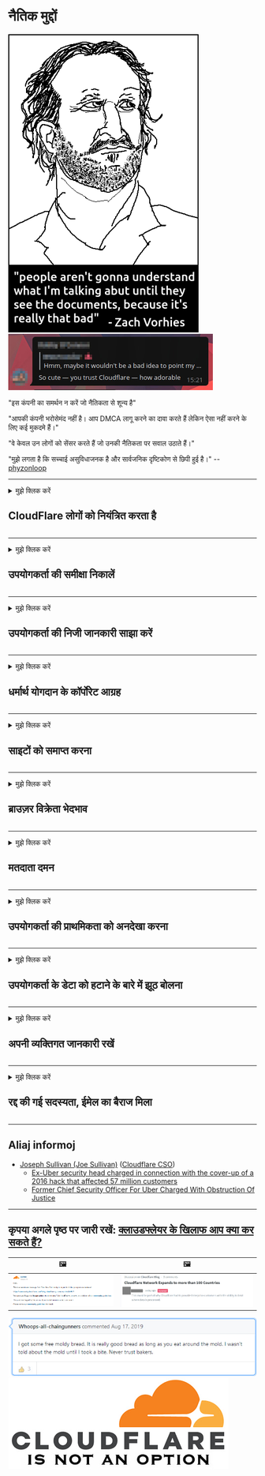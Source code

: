 # नैतिक मुद्दों

![](../image/itsreallythatbad.jpg)
![](../image/telegram/c81238387627b4bfd3dcd60f56d41626.jpg)

"इस कंपनी का समर्थन न करें जो नैतिकता से शून्य है"

"आपकी कंपनी भरोसेमंद नहीं है। आप DMCA लागू करने का दावा करते हैं लेकिन ऐसा नहीं करने के लिए कई मुकदमे हैं।"

"वे केवल उन लोगों को सेंसर करते हैं जो उनकी नैतिकता पर सवाल उठाते हैं।"

"मुझे लगता है कि सच्चाई असुविधाजनक है और सार्वजनिक दृष्टिकोण से छिपी हुई है।"  -- [phyzonloop](https://twitter.com/phyzonloop)


---


<details>
<summary>मुझे क्लिक करें

## CloudFlare लोगों को नियंत्रित करता है
</summary>


Cloudflare गैर-Cloudflare उपयोगकर्ताओं को स्पैम ईमेल भेज रहा है।

- केवल उन ग्राहकों को ईमेल भेजें जिन्होंने चुना है
- जब उपयोगकर्ता "रोक" कहता है, तो ईमेल भेजना बंद करें

यह इत्ना आसान है। लेकिन Cloudflare परवाह नहीं करता है।
Cloudflare ने कहा कि उनकी सेवा का उपयोग सभी स्पैमर्स या हमलावरों को रोक सकता है।
क्लाउडफ़ेयर को सक्रिय किए बिना हम क्लाउडफ़ेयर को कैसे रोक सकते हैं?


| 🖼 | 🖼 |
| --- | --- |
| ![](../image/cfspam01.jpg) | ![](../image/cfspam03.jpg) |
| ![](../image/cfspam02.jpg) | ![](../image/cfspambrittany.jpg)<br>![](../image/cfspamtwtr.jpg) |
| ![](../image/cfspam04.jpg) | ![](../image/cfspam05.jpg) |

</details>

---

<details>
<summary>मुझे क्लिक करें

## उपयोगकर्ता की समीक्षा निकालें
</summary>


Cloudflare सेंसर नकारात्मक समीक्षा।
यदि आप ट्विटर पर एंटी-क्लाउडफ्लेयर टेक्स्ट पोस्ट करते हैं, तो आपके पास "नहीं, यह है" संदेश के साथ क्लाउडफेयर कर्मचारी से जवाब पाने का मौका है।
यदि आप किसी भी समीक्षा साइट पर नकारात्मक समीक्षा पोस्ट करते हैं, तो वे इसे सेंसर करने का प्रयास करेंगे।


| 🖼 | 🖼 |
| --- | --- |
| ![](../image/cfcenrev_01.jpg)<br>![](../image/cfcenrev_02.jpg) | ![](../image/cfcenrev_03.jpg) |

</details>

---

<details>
<summary>मुझे क्लिक करें

## उपयोगकर्ता की निजी जानकारी साझा करें
</summary>


क्लाउडफ्लेयर में बड़े पैमाने पर उत्पीड़न की समस्या है।
Cloudflare उन लोगों की व्यक्तिगत जानकारी साझा करता है जो होस्ट की गई साइटों के बारे में शिकायत करते हैं।
वे कभी-कभी आपसे अपनी सही आईडी प्रदान करने के लिए कहते हैं।
यदि आप परेशान नहीं होना चाहते हैं, हमला किया गया है, स्वाट किया गया है या मार दिया गया है, तो आप बेहतर तरीके से Cloudflared वेबसाइटों से दूर रहते हैं।


| 🖼 | 🖼 |
| --- | --- |
| ![](../image/cfdox_what.jpg) | ![](../image/cfdox_swat.jpg) |
| ![](../image/cfdox_kill.jpg) | ![](../image/cfdox_threat.jpg) |
| ![](../image/cfdox_dox.jpg) | ![](../image/cfdox_ex1.jpg) |
| ![](../image/cfabuseform.jpg) | ![](../image/cfdox_ex2.jpg) |

</details>

---

<details>
<summary>मुझे क्लिक करें

## धर्मार्थ योगदान के कॉर्पोरेट आग्रह
</summary>


CloudFlare धर्मार्थ योगदान के लिए पूछ रहा है।
यह काफी भयावह है कि एक अमेरिकी निगम ऐसे गैर-लाभकारी संगठनों के साथ दान मांगेगा जिनके अच्छे कारण हैं।
यदि आप लोगों को ब्लॉक करना पसंद करते हैं या अन्य लोगों का समय बर्बाद कर रहे हैं, तो आप Cloudflare कर्मचारियों के लिए कुछ पिज्जा ऑर्डर करना चाह सकते हैं।


![](../image/cfdonate.jpg)

</details>

---

<details>
<summary>मुझे क्लिक करें

## साइटों को समाप्त करना
</summary>


यदि आपकी साइट अचानक नीचे जाती है तो आप क्या करेंगे?
ऐसी खबरें हैं कि Cloudflare उपयोगकर्ता की कॉन्फ़िगरेशन को हटा रहा है या बिना किसी चेतावनी के चुपचाप सेवा को रोक रहा है।
हमारा सुझाव है कि आप बेहतर प्रदाता खोजें।

![](../image/cftmnt.jpg)

</details>

---

<details>
<summary>मुझे क्लिक करें

## ब्राउज़र विक्रेता भेदभाव
</summary>


CloudFlare Tor पर नॉन-टोर-ब्राउज़र के उपयोगकर्ताओं को शत्रुतापूर्ण उपचार देते हुए फ़ायरफ़ॉक्स का उपयोग करने वालों को अधिमान्य उपचार देता है।
गैर-मुक्त जावास्क्रिप्ट को निष्पादित करने से इनकार करने वाले टोर उपयोगकर्ता भी शत्रुतापूर्ण उपचार प्राप्त करते हैं।
यह पहुंच असमानता एक नेटवर्क तटस्थता दुरुपयोग और शक्ति का दुरुपयोग है।

![](../image/browdifftbcx.gif)

- वाम: टोर ब्राउज़र, राइट: क्रोम। एक ही आईपी पता।

![](../image/browserdiff.jpg)

- बायाँ: टो ब्राउज़र जावास्क्रिप्ट विकलांग, कुकी सक्षम
- सही: क्रोम जावास्क्रिप्ट सक्षम, कुकी अक्षम

![](../image/cfsiryoublocked.jpg)

- Tor (Clearnet IP) के बिना QuteBrowser (मामूली ब्राउज़र)

| ***ब्राउज़र*** | ***पहुँच उपचार*** |
| --- | --- |
| Tor Browser (जावास्क्रिप्ट सक्षम किया) | पहुंच की अनुमति है |
| Firefox (जावास्क्रिप्ट सक्षम किया) | पहुँच नीचा |
| Chromium (जावास्क्रिप्ट सक्षम किया) | पहुँच नीचा |
| Chromium or Firefox (जावास्क्रिप्ट अक्षम किया गया) | पहुंच अस्वीकृत |
| Chromium or Firefox (कुकी अक्षम है) | पहुंच अस्वीकृत |
| QuteBrowser | पहुंच अस्वीकृत |
| lynx | पहुंच अस्वीकृत |
| w3m | पहुंच अस्वीकृत |
| wget | पहुंच अस्वीकृत |


आसान चुनौती को हल करने के लिए ऑडियो बटन का उपयोग क्यों न करें?

हां, एक ऑडियो बटन है, लेकिन यह हमेशा टॉर पर काम नहीं करता है।
इसे क्लिक करने पर आपको यह संदेश मिलेगा:

```
बाद में पुन: प्रयास करें
आपका कंप्यूटर या नेटवर्क स्वचालित क्वेरी भेज सकता है।
अपने उपयोगकर्ताओं की सुरक्षा के लिए, हम अभी आपके अनुरोध को संसाधित नहीं कर सकते हैं।
अधिक जानकारी के लिए हमारे सहायता पृष्ठ पर जाएँ
```

</details>

---

<details>
<summary>मुझे क्लिक करें

## मतदाता दमन
</summary>


अमेरिकी राज्यों में मतदाता अंततः राज्य सचिव की वेबसाइट के माध्यम से अपने निवास के राज्य में वोट करने के लिए पंजीकरण करते हैं।
रिपब्लिकन-नियंत्रित राज्य सचिव कार्यालय क्लाउडफ़ेयर के माध्यम से राज्य सचिव की वेबसाइट को संलग्न करके मतदाता दमन में संलग्न हैं।
टॉर उपयोगकर्ताओं के क्लाउडफेयर के शत्रुतापूर्ण उपचार, निगरानी के एक केंद्रीकृत वैश्विक बिंदु के रूप में इसकी MITM स्थिति और समग्र रूप से इसकी हानिकारक भूमिका, मतदाताओं को पंजीकरण के लिए अनिच्छुक बनाती है।
उदारवादी विशेष रूप से गोपनीयता को गले लगाते हैं।
मतदाता पंजीकरण फॉर्म एक मतदाता के राजनीतिक झुकाव, व्यक्तिगत भौतिक पते, सामाजिक सुरक्षा संख्या और जन्म तिथि के बारे में संवेदनशील जानकारी एकत्र करते हैं।
अधिकांश राज्य केवल सार्वजनिक रूप से उपलब्ध उस जानकारी का सबसेट बनाते हैं, लेकिन जब कोई वोट देने के लिए पंजीकरण करता है, तो क्लाउडफ़ेयर वह सारी जानकारी देखता है।

ध्यान दें कि पेपर पंजीकरण, क्लाउडफ्लेयर को दरकिनार नहीं करता है क्योंकि राज्य डेटा प्रविष्टि कर्मचारी कर्मचारियों के सचिव संभवतः डेटा दर्ज करने के लिए क्लाउडफ़ेयर वेबसाइट का उपयोग करेंगे।

| 🖼 | 🖼 |
| --- | --- |
| ![](../image/cfvotm_01.jpg) | ![](../image/cfvotm_02.jpg) |

- Change.org वोट इकट्ठा करने और कार्रवाई करने के लिए एक प्रसिद्ध वेबसाइट है।
“हर जगह लोग अभियान शुरू कर रहे हैं, समर्थकों को जुटा रहे हैं, और समाधान बनाने के लिए निर्णय निर्माताओं के साथ काम कर रहे हैं।”
दुर्भाग्य से, बहुत से लोग Cloudflare के आक्रामक फ़िल्टर के कारण change.org को नहीं देख सकते हैं।
उन्हें याचिका पर हस्ताक्षर करने से रोका जा रहा है, इस प्रकार उन्हें लोकतांत्रिक प्रक्रिया से बाहर रखा गया है।
अन्य गैर-क्लाउडफ़ेयर प्लेटफ़ॉर्म जैसे OpenPetition का उपयोग करने से समस्या को दूर करने में मदद मिलती है।

| 🖼 | 🖼 |
| --- | --- |
| ![](../image/changeorgasn.jpg) | ![](../image/changeorgtor.jpg) |

- Cloudflare की "Athenian Project" राज्य और स्थानीय चुनाव वेबसाइटों को मुफ्त उद्यम-स्तर की सुरक्षा प्रदान करती है।
उन्होंने कहा "उनके घटक चुनाव सूचना और मतदाता पंजीकरण तक पहुँच सकते हैं" लेकिन यह एक झूठ है क्योंकि बहुत से लोग अभी साइट को ब्राउज़ नहीं कर सकते हैं।

</details>

---

<details>
<summary>मुझे क्लिक करें

## उपयोगकर्ता की प्राथमिकता को अनदेखा करना
</summary>


यदि आप कुछ चुनते हैं, तो आप उम्मीद करते हैं कि आपको इसके बारे में कोई ईमेल नहीं मिलेगा।
क्लाउडफ्लेयर उपयोगकर्ता की वरीयता को अनदेखा करता है और ग्राहकों की सहमति के बिना तीसरे पक्ष के निगमों के साथ डेटा साझा करता है।
यदि आप उनकी मुफ्त योजना का उपयोग कर रहे हैं, तो वे कभी-कभी आपको मासिक सदस्यता खरीदने के लिए ईमेल भेजते हैं।

![](../image/cfviopl_tp.jpg)

</details>

---

<details>
<summary>मुझे क्लिक करें

## उपयोगकर्ता के डेटा को हटाने के बारे में झूठ बोलना
</summary>


इस पूर्व-क्लाउडफ़ेयर ग्राहक के ब्लॉग के अनुसार, क्लाउडफ़ेयर खातों को हटाने के बारे में झूठ बोल रहा है।
आजकल, कई कंपनियां आपका खाता बंद करने या हटाने के बाद आपका डेटा रखती हैं।
अधिकांश अच्छी कंपनियां अपनी गोपनीयता नीति में इसके बारे में उल्लेख करती हैं।
CloudFlare? नहीं।

```
2019-08-05 CloudFlare ने मुझे इस बात की पुष्टि भेजी कि उन्होंने मेरा खाता हटा दिया है।
2019-10-02 मुझे CloudFlare से एक ईमेल मिला "क्योंकि मैं एक ग्राहक हूं"
```

Cloudflare शब्द "Remove" के बारे में नहीं जानता था।
यदि यह वास्तव में हटा दिया गया है, तो इस पूर्व-ग्राहक को एक ईमेल क्यों मिला है?
उन्होंने यह भी उल्लेख किया कि Cloudflare की गोपनीयता नीति इसके बारे में उल्लेख नहीं करती है।

```
उनकी नई गोपनीयता नीति में एक वर्ष के लिए डेटा को बनाए रखने का कोई उल्लेख नहीं है।
```

![](../image/cfviopl_notdel.jpg)

अगर उनकी गोपनीयता नीति एक LIE है तो आप Cloudflare पर कैसे भरोसा कर सकते हैं?

</details>

---

<details>
<summary>मुझे क्लिक करें

## अपनी व्यक्तिगत जानकारी रखें
</summary>


Cloudflare खाता हटाना कठिन स्तर है।

```
"खाता" श्रेणी का उपयोग करके समर्थन टिकट जमा करें,
और संदेश निकाय में खाता हटाने का अनुरोध करें।
आपके पास हटाने का अनुरोध करने से पहले आपके खाते में कोई डोमेन या क्रेडिट कार्ड नहीं होना चाहिए।
```

आपको यह पुष्टिकरण ईमेल प्राप्त होगा।

![](../image/cf_deleteandkeep.jpg)

"हमने आपके विलोपन अनुरोध को संसाधित करना शुरू कर दिया है" लेकिन "हम आपकी व्यक्तिगत जानकारी संग्रहीत करना जारी रखेंगे"।

क्या आप इस पर "भरोसा" कर सकते हैं?

</details>

---

<details>
<summary>मुझे क्लिक करें

## रद्द की गई सदस्यता, ईमेल का बैराज मिला
</summary>


उपयोगकर्ता ने अपनी स्ट्रीम सदस्यता रद्द कर दी और अब उन्हें रद्द सदस्यता के बारे में याद दिलाने के लिए हर दिन ईमेल अनुस्मारक प्राप्त हो जाता है।
कोई सदस्यता समाप्त बटन नहीं है। आप इस स्टॉप को कैसे बनाते हैं?

![](../image/barrageemailcancelsubscription.jpg)

क्लाउडफ्लेयर ने इस उपयोगकर्ता को समर्थन से संपर्क करने और अपनी सभी सामग्री को हटाने के लिए कहा।

- [t](https://web.archive.org/web/20210412165334/https://twitter.com/JohnHaldson/status/1381651569247088650)

</details>

---

## Aliaj informoj

- [Joseph Sullivan (Joe Sullivan)](../cloudflare_inc/cloudflare_members.md) ([Cloudflare CSO](https://twitter.com/eastdakota/status/1296522269313785862))
  - [Ex-Uber security head charged in connection with the cover-up of a 2016 hack that affected 57 million customers](https://www.businessinsider.com/uber-data-hack-security-head-joe-sullivan-charged-cover-up-2020-8)
  - [Former Chief Security Officer For Uber Charged With Obstruction Of Justice](https://www.justice.gov/usao-ndca/pr/former-chief-security-officer-uber-charged-obstruction-justice)


---

## कृपया अगले पृष्ठ पर जारी रखें:   [क्लाउडफ्लेयर के खिलाफ आप क्या कर सकते हैं?](hi.action.md)

|  🖼  |  🖼 |
| --- | --- |
| ![](../image/cfcommunity_ban.jpg) | ![](../image/censor_cloudflare_blogcomment.jpg) |

![](../image/freemoldybread.jpg)
![](../image/cfisnotanoption.jpg)
